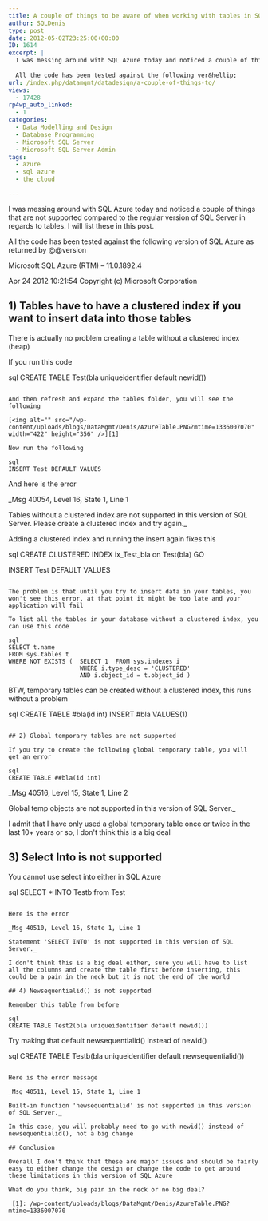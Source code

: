 ```yaml
---
title: A couple of things to be aware of when working with tables in SQL Azure
author: SQLDenis
type: post
date: 2012-05-02T23:25:00+00:00
ID: 1614
excerpt: |
  I was messing around with SQL Azure today and noticed a couple of things that are not supported compared to the regular version of SQL Server in regards to tables. I will list these in this post.
  
  All the code has been tested against the following ver&hellip;
url: /index.php/datamgmt/datadesign/a-couple-of-things-to/
views:
  - 17428
rp4wp_auto_linked:
  - 1
categories:
  - Data Modelling and Design
  - Database Programming
  - Microsoft SQL Server
  - Microsoft SQL Server Admin
tags:
  - azure
  - sql azure
  - the cloud

---
```

I was messing around with SQL Azure today and noticed a couple of things that are not supported compared to the regular version of SQL Server in regards to tables. I will list these in this post.

All the code has been tested against the following version of SQL Azure as returned by @@version

Microsoft SQL Azure (RTM) – 11.0.1892.4
  
Apr 24 2012 10:21:54 Copyright (c) Microsoft Corporation

## 1) Tables have to have a clustered index if you want to insert data into those tables

There is actually no problem creating a table without a clustered index (heap)
  
If you run this code

sql
CREATE TABLE Test(bla uniqueidentifier default newid())
```

And then refresh and expand the tables folder, you will see the following

[<img alt="" src="/wp-content/uploads/blogs/DataMgmt/Denis/AzureTable.PNG?mtime=1336007070" width="422" height="356" />][1]

Now run the following

sql
INSERT Test DEFAULT VALUES
```

And here is the error
  
_Msg 40054, Level 16, State 1, Line 1
  
Tables without a clustered index are not supported in this version of SQL Server. Please create a clustered index and try again._

Adding a clustered index and running the insert again fixes this

sql
CREATE CLUSTERED INDEX ix_Test_bla on Test(bla)
GO

INSERT Test DEFAULT VALUES
```

The problem is that until you try to insert data in your tables, you won't see this error, at that point it might be too late and your application will fail

To list all the tables in your database without a clustered index, you can use this code

sql
SELECT t.name 
FROM sys.tables t
WHERE NOT EXISTS (	SELECT 1  FROM sys.indexes i
					WHERE i.type_desc = 'CLUSTERED' 
					AND i.object_id = t.object_id )
```

BTW, temporary tables can be created without a clustered index, this runs without a problem

sql
CREATE TABLE #bla(id int)
INSERT #bla VALUES(1)
```

## 2) Global temporary tables are not supported

If you try to create the following global temporary table, you will get an error

sql
CREATE TABLE ##bla(id int)
```

_Msg 40516, Level 15, State 1, Line 2
  
Global temp objects are not supported in this version of SQL Server._

I admit that I have only used a global temporary table once or twice in the last 10+ years or so, I don't think this is a big deal

## 3) Select Into is not supported

You cannot use select into either in SQL Azure

sql
SELECT * INTO Testb from Test
```

Here is the error
  
_Msg 40510, Level 16, State 1, Line 1
  
Statement 'SELECT INTO' is not supported in this version of SQL Server._

I don't think this is a big deal either, sure you will have to list all the columns and create the table first before inserting, this could be a pain in the neck but it is not the end of the world

## 4) Newsequentialid() is not supported

Remember this table from before

sql
CREATE TABLE Test2(bla uniqueidentifier default newid())
```

Try making that default newsequentialid() instead of newid()

sql
CREATE TABLE Testb(bla uniqueidentifier default newsequentialid())
```

Here is the error message
  
_Msg 40511, Level 15, State 1, Line 1
  
Built-in function 'newsequentialid' is not supported in this version of SQL Server._

In this case, you will probably need to go with newid() instead of newsequentialid(), not a big change

## Conclusion

Overall I don't think that these are major issues and should be fairly easy to either change the design or change the code to get around these limitations in this version of SQL Azure

What do you think, big pain in the neck or no big deal?

 [1]: /wp-content/uploads/blogs/DataMgmt/Denis/AzureTable.PNG?mtime=1336007070